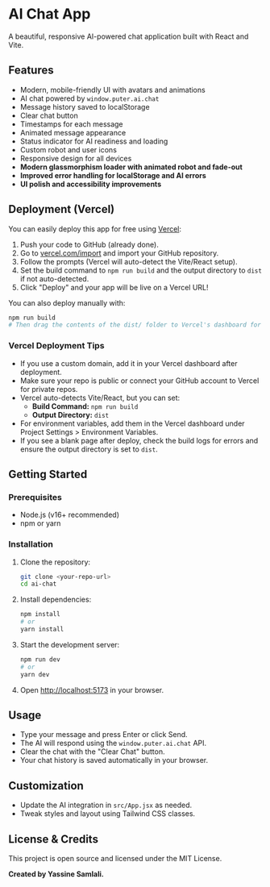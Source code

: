 


# AI Chat App

A beautiful, responsive AI-powered chat application built with React and Vite.

## Features

- Modern, mobile-friendly UI with avatars and animations
- AI chat powered by `window.puter.ai.chat`
- Message history saved to localStorage
- Clear chat button
- Timestamps for each message
- Animated message appearance
- Status indicator for AI readiness and loading
- Custom robot and user icons
- Responsive design for all devices
- **Modern glassmorphism loader with animated robot and fade-out**
- **Improved error handling for localStorage and AI errors**
- **UI polish and accessibility improvements**

## Deployment (Vercel)

You can easily deploy this app for free using [Vercel](https://vercel.com/):

1. Push your code to GitHub (already done).
2. Go to [vercel.com/import](https://vercel.com/import) and import your GitHub repository.
3. Follow the prompts (Vercel will auto-detect the Vite/React setup).
4. Set the build command to `npm run build` and the output directory to `dist` if not auto-detected.
5. Click "Deploy" and your app will be live on a Vercel URL!

You can also deploy manually with:
```sh
npm run build
# Then drag the contents of the dist/ folder to Vercel's dashboard for manual deployment
```

### Vercel Deployment Tips

- If you use a custom domain, add it in your Vercel dashboard after deployment.
- Make sure your repo is public or connect your GitHub account to Vercel for private repos.
- Vercel auto-detects Vite/React, but you can set:
  - **Build Command:** `npm run build`
  - **Output Directory:** `dist`
- For environment variables, add them in the Vercel dashboard under Project Settings > Environment Variables.
- If you see a blank page after deploy, check the build logs for errors and ensure the output directory is set to `dist`.

## Getting Started

### Prerequisites
- Node.js (v16+ recommended)
- npm or yarn

### Installation

1. Clone the repository:
   ```sh
   git clone <your-repo-url>
   cd ai-chat
   ```
2. Install dependencies:
   ```sh
   npm install
   # or
   yarn install
   ```
3. Start the development server:
   ```sh
   npm run dev
   # or
   yarn dev
   ```
4. Open [http://localhost:5173](http://localhost:5173) in your browser.

## Usage
- Type your message and press Enter or click Send.
- The AI will respond using the `window.puter.ai.chat` API.
- Clear the chat with the "Clear Chat" button.
- Your chat history is saved automatically in your browser.

## Customization
- Update the AI integration in `src/App.jsx` as needed.
- Tweak styles and layout using Tailwind CSS classes.

## License & Credits

This project is open source and licensed under the MIT License.

**Created by Yassine Samlali.**

